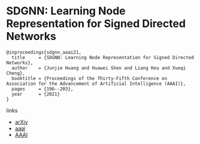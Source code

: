 # SDGNN: Learning Node Representation for Signed Directed Networks

```
@inproceedings{sdgnn_aaai21,
  title     = {SDGNN: Learning Node Representation for Signed Directed Networks},
  author    = {Junjie Huang and Huawei Shen and Liang Hou and Xueqi Cheng},
  booktitle = {Proceedings of the Thirty-Fifth Conference on Association for the Advancement of Artificial Intelligence (AAAI)},
  pages	    = {196--203},
  year      = {2021}
}
```

links
- [arXiv](https://arxiv.org/abs/2101.02390)
- [aaai](https://www.aaai.org/AAAI21Papers/AAAI-7051.HuangJ.pdf)
- [AAAI](https://ojs.aaai.org/index.php/AAAI/article/view/16093)